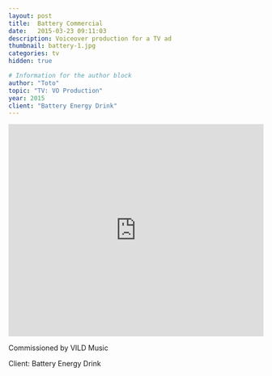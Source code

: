 ```yaml
---
layout: post
title:  Battery Commercial
date:   2015-03-23 09:11:03
description: Voiceover production for a TV ad
thumbnail: battery-1.jpg
categories: tv
hidden: true

# Information for the author block
author: "Toto"
topic: "TV: VO Production"
year: 2015
client: "Battery Energy Drink"
---
```


<div class="resp-container">
<iframe class="resp-iframe" width="100%" height="420" src="https://www.youtube.com/embed/JvIzCKgPSRA" frameborder="0" allow="autoplay; encrypted-media" allowfullscreen></iframe>
</div>

Commissioned by VILD Music

Client: Battery Energy Drink
